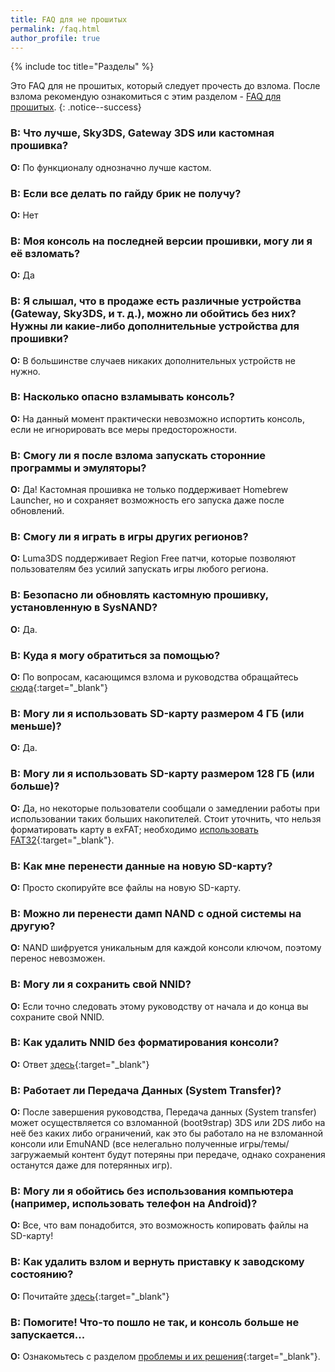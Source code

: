 ```yaml
---
title: FAQ для не прошитых
permalink: /faq.html
author_profile: true
---
```

{% include toc title="Разделы" %}

Это FAQ для не прошитых, который следует прочесть до взлома. После взлома рекомендую ознакомиться с этим разделом - [FAQ для прошитых](faq-3ds).
{: .notice--success}

### **В:** Что лучше, Sky3DS, Gateway 3DS или кастомная прошивка?    
**О:** По функционалу однозначно лучше кастом.

### **В:** Если все делать по гайду брик не получу?    
**О:** Нет

### **В:** Моя консоль на последней версии прошивки, могу ли я её взломать?    
**О:** Да

### **В:** Я слышал, что в продаже есть различные устройства (Gateway, Sky3DS, и т. д.), можно ли обойтись без них? Нужны ли какие-либо дополнительные устройства для прошивки? 
**О:** В большинстве случаев никаких дополнительных устройств не нужно. 

### **В:** Насколько опасно взламывать консоль?    
**О:** На данный момент практически невозможно испортить консоль, если не игнорировать все меры предосторожности.

### **В:** Смогу ли я после взлома запускать сторонние программы и эмуляторы?    
**О:** Да! Кастомная прошивка не только поддерживает Homebrew Launcher, но и сохраняет возможность его запуска даже после обновлений.

### **В:** Смогу ли я играть в игры других регионов?    
**О:** Luma3DS поддерживает Region Free патчи, которые позволяют пользователям без усилий запускать игры любого региона.

### **В:** Безопасно ли обновлять кастомную прошивку, установленную в SysNAND?    
**О:** Да.

### **В:** Куда я могу обратиться за помощью?       
**О:** По вопросам, касающимся взлома и руководства обращайтесь [сюда](http://customfw.xyz/contacts){:target="_blank"}

### **В:** Могу ли я использовать SD-карту размером 4 ГБ (или меньше)?    
**О:** Да.

### **В:** Могу ли я использовать SD-карту размером 128 ГБ (или больше)?    
**О:** Да, но некоторые пользователи сообщали о замедлении работы при использовании таких больших накопителей. Стоит уточнить, что нельзя форматировать карту в exFAT; необходимо [использовать FAT32](clean_sd#ii-%D1%84%D0%BE%D1%80%D0%BC%D0%B0%D1%82%D0%B8%D1%80%D0%BE%D0%B2%D0%B0%D0%BD%D0%B8%D0%B5-sd-%D0%BA%D0%B0%D1%80%D1%82%D1%8B){:target="_blank"}.

### **В:** Как мне перенести данные на новую SD-карту?    
**О:** Просто скопируйте все файлы на новую SD-карту.

### **В:** Можно ли перенести дамп NAND с одной системы на другую?     
**О:** NAND шифруется уникальным для каждой консоли ключом, поэтому перенос невозможен. 

### **В:** Могу ли я сохранить свой NNID?    
**О:** Если точно следовать этому руководству от начала и до конца вы сохраните свой NNID.

### **В:** Как удалить NNID без форматирования консоли?    
**О:** Ответ [здесь](godmode9-usage#удаление-nnid-без-форматирования-устройства){:target="_blank"}

### **В:** Работает ли Передача Данных (System Transfer)?    
**О:** После завершения руководства, Передача данных (System transfer) может осуществляется со взломанной (boot9strap) 3DS или 2DS либо на неё без каких либо ограничений, как это бы работало на не взломанной консоли или EmuNAND (все нелегально полученные игры/темы/загружаемый контент будут потеряны при передаче, однако сохранения останутся даже для потерянных игр).

### **В:** Могу ли я обойтись без использования компьютера (например, использовать телефон на Android)?     
**О:** Все, что вам понадобится, это возможность копировать файлы на SD-карту!

### **В:** Как удалить взлом и вернуть приставку к заводскому состоянию?      
**О:** Почитайте [здесь](https://3ds.customfw.xyz/uninstall-cfw){:target="_blank"}

### **В:** Помогите! Что-то пошло не так, и консоль больше не запускается...    
**О:** Ознакомьтесь с разделом [проблемы и их решения](troubleshooting){:target="_blank"}.